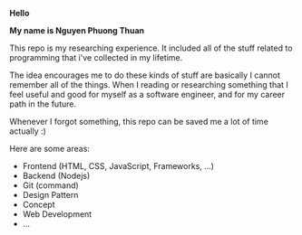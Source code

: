 
**Hello**

**My name is Nguyen Phuong Thuan**

This repo is my researching experience. It included all of the stuff related to programming that i've collected in my lifetime.

The idea encourages me to do these kinds of stuff are basically I cannot remember all of the things. When I reading or researching something that I feel useful and good for myself as a software engineer, and for my career path in the future.

Whenever I forgot something, this repo can be saved me a lot of time actually :)

Here are some areas:

+ Frontend (HTML, CSS, JavaScript, Frameworks, ...)
+ Backend (Nodejs)
+ Git (command)
+ Design Pattern
+ Concept
+ Web Development
+ ...